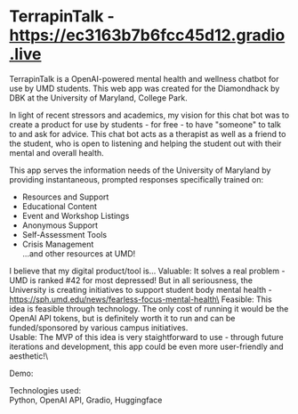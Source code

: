 # TerrapinTalk - https://ec3163b7b6fcc45d12.gradio.live
TerrapinTalk is a OpenAI-powered mental health and wellness chatbot for use by UMD students. This web app was created for the Diamondhack by DBK at the University of Maryland, College Park.

In light of recent stressors and academics, my vision for this chat bot was to create a product for use by students - for free - to have "someone" to talk to and ask for advice. This chat bot acts as a therapist as well as a friend to the student, who is open to listening and helping the student out with their mental and overall health.

This app serves the information needs of the University of Maryland by providing instantaneous, prompted responses specifically trained on:
- Resources and Support
- Educational Content
- Event and Workshop Listings
- Anonymous Support
- Self-Assessment Tools
- Crisis Management\
...and other resources at UMD!

I believe that my digital product/tool is...
Valuable: It solves a real problem - UMD is ranked #42 for most depressed! But in all seriousness, the University is creating initiatives to support student body mental health - https://sph.umd.edu/news/fearless-focus-mental-health\
Feasible: This idea is feasible through technology. The only cost of running it would be the OpenAI API tokens, but is definitely worth it to run and can be funded/sponsored by various campus initiatives.\
Usable: The MVP of this idea is very staightforward to use - through future iterations and development, this app could be even more user-friendly and aesthetic!\

Demo:

Technologies used:\
Python, OpenAI API, Gradio, Huggingface
